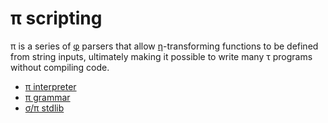 # π scripting
π is a series of [φ](phi.md) parsers that allow [η](eta.md)-transforming functions to be defined from string inputs, ultimately making it possible to write many τ programs without compiling code.

+ [π interpreter](pi-int.md)
+ [π grammar](pi-phi.md)
+ [σ/π stdlib](sigma-pi-stdlib.md)
